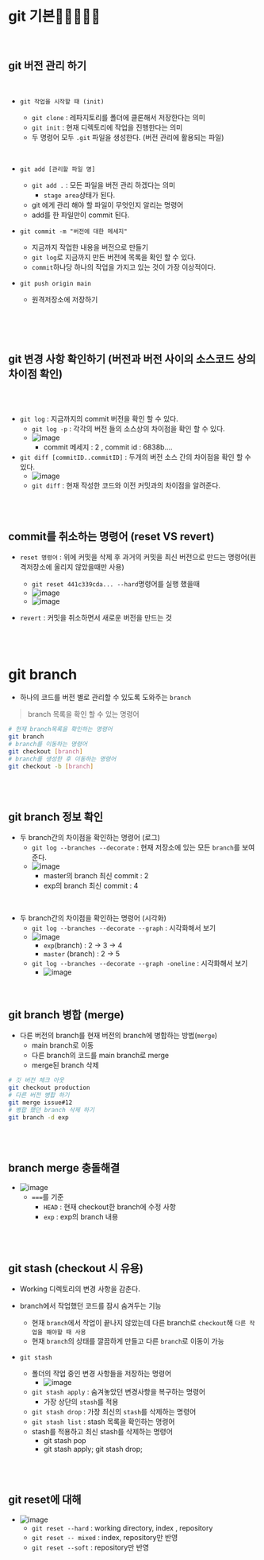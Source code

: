 # git 기본🎯💡🔥📌✅

<br />

## git 버전 관리 하기

<br />

- `git 작업을 시작할 때 (init)`

  - `git clone` : 레파지토리를 폴더에 클론해서 저장한다는 의미
  - `git init` : 현재 디렉토리에 작업을 진행한다는 의미
  - 두 명령어 모두 `.git` 파일을 생성한다. (버전 관리에 활용되는 파일)

<br />

- `git add [관리할 파일 명]`

  - `git add .` : 모든 파일을 버전 관리 하겠다는 의미
    - `stage area`상태가 된다.
  - git 에게 관리 해야 할 파일이 무엇인지 알리는 명령어
  - add를 한 파일만이 commit 된다.

- `git commit -m "버전에 대한 메세지"`

  - 지금까지 작업한 내용을 버전으로 만들기
  - `git log`로 지금까지 만든 버전에 목록을 확인 할 수 있다.
  - `commit`하나당 하나의 작업을 가지고 있는 것이 가장 이상적이다.

- `git push origin main`
  - 원격저장소에 저장하기

<br />
<br />
<br />

## git 변경 사항 확인하기 (버전과 버전 사이의 소스코드 상의 차이점 확인)

<br />
<br />

- `git log` : 지금까지의 commit 버전을 확인 할 수 있다.
  - `git log -p` : 각각의 버전 들의 소스상의 차이점을 확인 할 수 있다.
  - ![image](../image/g1.png)
    - commit 메세지 : 2 , commit id : 6838b....
- `git diff [commitID..commitID]` : 두개의 버전 소스 간의 차이점을 확인 할 수 있다.
  - ![image](../image/g2.png)
  - `git diff` : 현재 작성한 코드와 이전 커밋과의 차이점을 알려준다.

<br />
<br />

## commit를 취소하는 명령어 (reset VS revert)

- `reset 명령어` : 위에 커밋을 삭제 후 과거의 커밋을 최신 버전으로 만드는 명령어(원격저장소에 올리지 않았을때만 사용)

  - `git reset 441c339cda... --hard`명령어를 실행 했을때
  - ![image](../image/g3.png)
  - ![image](../image/g4.png)

- `revert` : 커밋을 취소하면서 새로운 버전을 만드는 것

<br />
<br />

# git branch

- 하나의 코드를 버전 별로 관리할 수 있도록 도와주는 `branch`

> branch 목록을 확인 할 수 있는 명령어

```bash
# 현재 branch목록을 확인하는 명령어
git branch
# branch를 이동하는 명령어
git checkout [branch]
# branch를 생성한 후 이동하는 명령어
git checkout -b [branch]
```

<br />
<br />

## git branch 정보 확인

- 두 branch간의 차이점을 확인하는 명령어 (로그)
  - `git log --branches --decorate` : 현재 저장소에 있는 모든 `branch`를 보여준다.
  - ![image](../image/g6.png)
    - master의 branch 최신 commit : 2
    - exp의 branch 최신 commit : 4

<br />

- 두 branch간의 차이점을 확인하는 명령어 (시각화)
  - `git log --branches --decorate --graph` : 시각화해서 보기
  - ![image](../image/g7.png)
    - `exp`(branch) : 2 -> 3 -> 4
    - `master` (branch) : 2 -> 5
  - `git log --branches --decorate --graph -oneline` : 시각화해서 보기
    - ![image](../image/g8.png)

<br />

## git branch 병합 (merge)

- 다른 버전의 branch를 현재 버전의 branch에 병합하는 방법(`merge`)
  - main branch로 이동
  - 다른 branch의 코드를 main branch로 merge
  - merge된 branch 삭제

```bash
# 깃 버전 체크 아웃
git checkout production
# 다른 버전 병합 하기
git merge issue#12
# 병합 했던 branch 삭제 하기
git branch -d exp
```

<br />
<br />

## branch merge 충돌해결

- ![image](../image/g10.png)
  - `===`를 기준
    - `HEAD` : 현재 checkout한 branch에 수정 사항
    - `exp` : exp의 branch 내용

<br />
<br />

## git stash (checkout 시 유용)

- Working 디렉토리의 변경 사항을 감춘다.

- branch에서 작업했던 코드를 잠시 숨겨두는 기능
  - 현재 `branch`에서 작업이 끝나지 않았는데 다른 branch로 `checkout`해 `다른 작업을 해야할 때 사용`
  - 현재 `branch`의 상태를 깔끔하게 만들고 다른 `branch`로 이동이 가능
- `git stash`
  - 폴더의 작업 중인 변경 사항들을 저장하는 명령어
    - ![image](../image/g9.png)
  - `git stash apply` : 숨겨놓았던 변경사항을 복구하는 명령어
    - 가장 상단의 `stash`를 적용
  - `git stash drop` : 가장 최신의 `stash`를 삭제하는 명령어
  - `git stash list` : stash 목록을 확인하는 명령어
  - stash를 적용하고 최신 stash를 삭제하는 명령어
    - git stash pop
    - git stash apply; git stash drop;

<br />
<br />

## git reset에 대해

- ![image](../image/g11.png)
  - `git reset --hard` : working directory, index , repository
  - `git reset -- mixed` : index, repository만 반영
  - `git reset --soft` : repository만 반영
